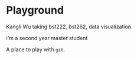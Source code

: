 # Playground
Kangli Wu taking bst222, bst262, data visualization

i'm a second year master student

A place to play with `git`.
